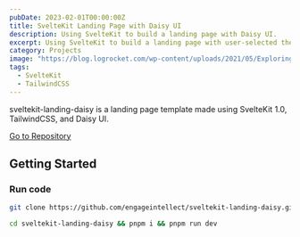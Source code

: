 ```yaml
---
pubDate: 2023-02-01T00:00:00Z
title: SvelteKit Landing Page with Daisy UI
description: Using SvelteKit to build a landing page with Daisy UI.
excerpt: Using SvelteKit to build a landing page with user-selected themes with Daisy UI.
category: Projects
image: "https://blog.logrocket.com/wp-content/uploads/2021/05/Exploring-Newest-Svelte-Based-Framework-SvelteKit.png"
tags:
  - SvelteKit
  - TailwindCSS
---
```


sveltekit-landing-daisy is a landing page template made using SvelteKit 1.0, TailwindCSS, and Daisy UI.

<a href="https://github.com/engageintellect/sveltekit-landing-daisy" target="_blank">Go to Repository</a>

## Getting Started

### Run code

```bash
git clone https://github.com/engageintellect/sveltekit-landing-daisy.git
```

```bash
cd sveltekit-landing-daisy && pnpm i && pnpm run dev
```

